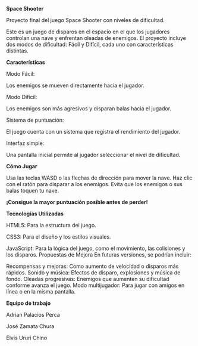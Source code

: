 **Space Shooter**

Proyecto final del juego Space Shooter con niveles de dificultad.

Este es un juego de disparos en el espacio en el que los jugadores controlan una nave y enfrentan oleadas de enemigos. El proyecto incluye dos modos de dificultad: Fácil y Difícil, cada uno con características distintas.

**Características**

Modo Fácil: 

Los enemigos se mueven directamente hacia el jugador.


Modo Difícil: 

Los enemigos son más agresivos y disparan balas hacia el jugador.


Sistema de puntuación: 

El juego cuenta con un sistema que registra el rendimiento del jugador.


Interfaz simple: 

Una pantalla inicial permite al jugador seleccionar el nivel de dificultad.


**Cómo Jugar**


Usa las teclas WASD o las flechas de dirección para mover la nave.
Haz clic con el ratón para disparar a los enemigos.
Evita que los enemigos o sus balas toquen tu nave.


**¡Consigue la mayor puntuación posible antes de perder!**


**Tecnologías Utilizadas**


HTML5: Para la estructura del juego.


CSS3: Para el diseño y los estilos visuales.


JavaScript: Para la lógica del juego, como el movimiento, las colisiones y los disparos.
Propuestas de Mejora
En futuras versiones, se podrían incluir:

Recompensas y mejoras: Como aumento de velocidad o disparos más rápidos.
Sonido y música: Efectos de disparo, explosiones y música de fondo.
Oleadas progresivas: Enemigos que aumenten su dificultad conforme avanza el juego.
Modo multijugador: Para jugar con amigos en línea o en la misma pantalla.


**Equipo de trabajo**


Adrian Palacios Perca


José Zamata Chura


Elvis Ururi Chino
